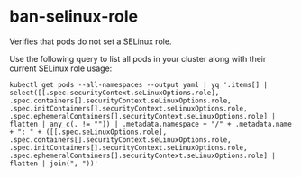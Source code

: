 <!--
SPDX-FileCopyrightText: The vap-collection Authors
SPDX-License-Identifier: Apache-2.0
 -->

# ban-selinux-role

Verifies that pods do not set a SELinux role.

Use the following query to list all pods in your cluster along with their current SELinux role usage:

```shell
kubectl get pods --all-namespaces --output yaml | yq '.items[] | select([[.spec.securityContext.seLinuxOptions.role], .spec.containers[].securityContext.seLinuxOptions.role, .spec.initContainers[].securityContext.seLinuxOptions.role, .spec.ephemeralContainers[].securityContext.seLinuxOptions.role] | flatten | any_c(. != "")) | .metadata.namespace + "/" + .metadata.name + ": " + ([[.spec.seLinuxOptions.role], .spec.containers[].securityContext.seLinuxOptions.role, .spec.initContainers[].securityContext.seLinuxOptions.role, .spec.ephemeralContainers[].securityContext.seLinuxOptions.role] | flatten | join(", "))'
```
